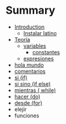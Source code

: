 # Summary

* [Introduction](README.md)
   * [Instalar latino](introduccion/instalar_latino.md)
* [Teoría](teoria.md)
   * [variables](variables.md)
       * [constantes](constantes.md)
   * [expresiones](expresiones.md)
* [hola mundo](hola_mundo.md)
* [comentarios](comentarios.md)
* [si (if)](si_if.md)
* [si sino (if else)](si_sino_if_else.md)
* [mientras ( while)](mientras__while.md)
* [hacer (do)](hacer_do.md)
* [desde (for)](desde.md)
* elejir
* funciones


